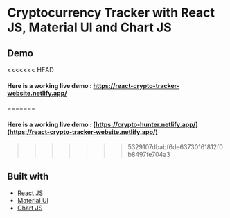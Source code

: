 # Cryptocurrency Tracker with React JS, Material UI and Chart JS

## Demo
<<<<<<< HEAD
#### Here is a working live demo :  https://react-crypto-tracker-website.netlify.app/
=======
#### Here is a working live demo :  [https://crypto-hunter.netlify.app/](https://react-crypto-tracker-website.netlify.app/)
>>>>>>> 5329107dbabf6de63730161812f0b8497fe704a3

## Built with 

- [React JS](https://reactjs.org/)
- [Material UI](https://v4.mui.com/)
- [Chart JS](https://reactchartjs.github.io/react-chartjs-2/#/)

